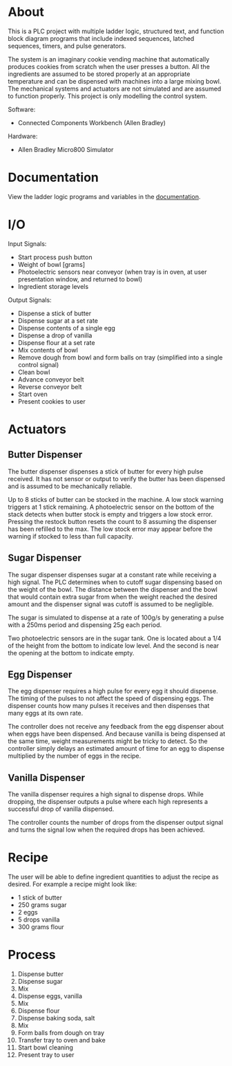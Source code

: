 # About
This is a PLC project with multiple ladder logic, structured text, and function block diagram programs that include indexed sequences, latched sequences, timers, and pulse generators.

The system is an imaginary cookie vending machine that automatically produces cookies from scratch when the user presses a button. All the ingredients are assumed to be stored properly at an appropriate temperature and can be dispensed with machines into a large mixing bowl. The mechanical systems and actuators are not simulated and are assumed to function properly. This project is only modelling the control system.

Software:
 - Connected Components Workbench (Allen Bradley)

Hardware:
 - Allen Bradley Micro800 Simulator

# Documentation
View the ladder logic programs and variables in the [documentation](https://github.com/ethanmcmike/cookie_vending_machine/blob/main/docs/Micro850.pdf).

# I/O
Input Signals:
 - Start process push button
 - Weight of bowl [grams]
 - Photoelectric sensors near conveyor (when tray is in oven, at user presentation window, and returned to bowl)
 - Ingredient storage levels

Output Signals:
 - Dispense a stick of butter
 - Dispense sugar at a set rate
 - Dispense contents of a single egg
 - Dispense a drop of vanilla
 - Dispense flour at a set rate
 - Mix contents of bowl
 - Remove dough from bowl and form balls on tray (simplified into a single control signal)
 - Clean bowl
 - Advance conveyor belt
 - Reverse conveyor belt
 - Start oven
 - Present cookies to user

# Actuators
## Butter Dispenser
The butter dispenser dispenses a stick of butter for every high pulse received. It has not sensor or output to verify the butter has been dispensed and is assumed to be mechanically reliable.

Up to 8 sticks of butter can be stocked in the machine. A low stock warning triggers at 1 stick remaining. A photoelectric sensor on the bottom of the stack detects when butter stock is empty and triggers a low stock error. Pressing the restock button resets the count to 8 assuming the dispenser has been refilled to the max. The low stock error may appear before the warning if stocked to less than full capacity.

## Sugar Dispenser
The sugar dispenser dispenses sugar at a constant rate while receiving a high signal. The PLC determines when to cutoff sugar dispensing based on the weight of the bowl. The distance between the dispenser and the bowl that would contain extra sugar from when the weight reached the desired amount and the dispenser signal was cutoff is assumed to be negligible.

The sugar is simulated to dispense at a rate of 100g/s by generating a pulse with a 250ms period and dispensing 25g each period.

Two photoelectric sensors are in the sugar tank. One is located about a 1/4 of the height from the bottom to indicate low level. And the second is near the opening at the bottom to indicate empty.

## Egg Dispenser

The egg dispenser requires a high pulse for every egg it should dispense. The timing of the pulses to not affect the speed of dispensing eggs. The dispenser counts how many pulses it receives and then dispenses that many eggs at its own rate.

The controller does not receive any feedback from the egg dispenser about when eggs have been dispensed. And because vanilla is being dispensed at the same time, weight measurements might be tricky to detect. So the controller simply delays an estimated amount of time for an egg to dispense multiplied by the number of eggs in the recipe.

## Vanilla Dispenser

The vanilla dispenser requires a high signal to dispense drops. While dropping, the dispenser outputs a pulse where each high represents a successful drop of vanilla dispensed.

The controller counts the number of drops from the dispenser output signal and turns the signal low when the required drops has been achieved.

# Recipe
The user will be able to define ingredient quantities to adjust the recipe as desired. For example a recipe might look like:
 - 1 stick of butter
 - 250 grams sugar
 - 2 eggs
 - 5 drops vanilla
 - 300 grams flour

# Process
1. Dispense butter
2. Dispense sugar
3. Mix
4. Dispense eggs, vanilla
5. Mix
6. Dispense flour
7. Dispense baking soda, salt
8. Mix
9. Form balls from dough on tray
10. Transfer tray to oven and bake
11. Start bowl cleaning
12. Present tray to user

